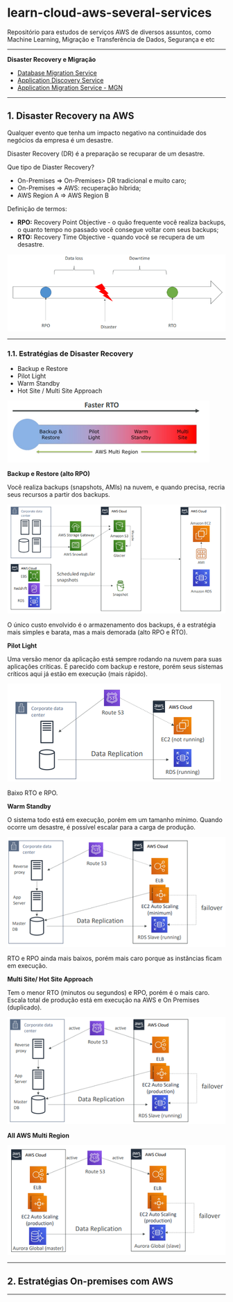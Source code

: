 # learn-cloud-aws-several-services

Repositório para estudos de serviços AWS de diversos assuntos, como Machine Learning, Migração e Transferência de Dados, Segurança e etc

---

**Disaster Recovery e Migração**

* [Database Migration Service](./dms/)
* [Application Discovery Service](./app_discovery/)
* [Application Migration Service - MGN](./mgn/)

---

## 1. Disaster Recovery na AWS

Qualquer evento que tenha um impacto negativo na continuidade dos negócios da empresa é um desastre.

Disaster Recovery (DR) é a preparação se recuparar de um desastre.

Que tipo de Diaster Recovery?

* On-Premises => On-Premises> DR tradicional e muito caro;
* On-Premises => AWS: recuperação híbrida;
* AWS Region A => AWS Region B

Definição de termos:

* **RPO:** Recovery Point Objective - o quão frequente você realiza backups, o quanto tempo no passado você consegue voltar com seus backups;
* **RTO:** Recovery Time Objective - quando você se recupera de um desastre.

![](./imagens/rpo_rto.png)

---

### 1.1. Estratégias de Disaster Recovery

* Backup e Restore
* Pilot Light
* Warm Standby
* Hot Site / Multi Site Approach

![](./imagens/dr_strategy.png)

**Backup e Restore (alto RPO)**

Você realiza backups (snapshots, AMIs) na nuvem, e quando precisa, recria seus recursos a partir dos backups.

![](./imagens/dr_backup_restore.png)

O único custo envolvido é o armazenamento dos backups, é a estratégia mais simples e barata, mas a mais demorada (alto RPO e RTO).

**Pilot Light**

Uma versão menor da aplicação está sempre rodando na nuvem para suas aplicações críticas. É parecido com backup e restore, porém seus sistemas críticos aqui já estão em execução (mais rápido).

![](./imagens/dr_pilot_light.png)

Baixo RTO e RPO.

**Warm Standby**

O sistema todo está em execução, porém em um tamanho mínimo. Quando ocorre um desastre, é possível escalar para a carga de produção.

![](./imagens/dr_warm_standby.png)

RTO e RPO ainda mais baixos, porém mais caro porque as instâncias ficam em execução.

**Multi Site/ Hot Site Approach**

Tem o menor RTO (minutos ou segundos) e RPO, porém é o mais caro. Escala total de produção está em execução na AWS e On Premises (duplicado).

![](./imagens/dr_hotsite.png)

**All AWS Multi Region**

![](./imagens/dr_aws.png)

---

## 2. Estratégias On-premises com AWS

---